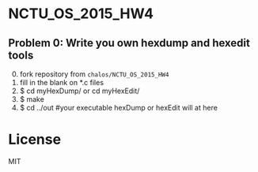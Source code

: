 # NCTU_OS_2015_HW4
## Problem 0: Write you own hexdump and hexedit tools
0. fork repository from `chalos/NCTU_OS_2015_HW4`
1. fill in the blank on *.c files
2. $ cd myHexDump/ or cd myHexEdit/
3. $ make
4. $ cd ../out #your executable hexDump or hexEdit will at here

# License
MIT

